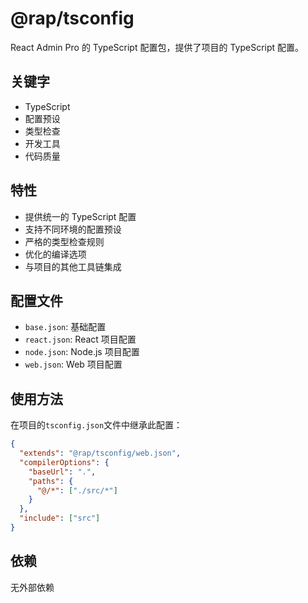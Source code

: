 # @rap/tsconfig

React Admin Pro 的 TypeScript 配置包，提供了项目的 TypeScript 配置。

## 关键字

- TypeScript
- 配置预设
- 类型检查
- 开发工具
- 代码质量

## 特性

- 提供统一的 TypeScript 配置
- 支持不同环境的配置预设
- 严格的类型检查规则
- 优化的编译选项
- 与项目的其他工具链集成

## 配置文件

- `base.json`: 基础配置
- `react.json`: React 项目配置
- `node.json`: Node.js 项目配置
- `web.json`: Web 项目配置

## 使用方法

在项目的`tsconfig.json`文件中继承此配置：

```json
{
  "extends": "@rap/tsconfig/web.json",
  "compilerOptions": {
    "baseUrl": ".",
    "paths": {
      "@/*": ["./src/*"]
    }
  },
  "include": ["src"]
}
```

## 依赖

无外部依赖
